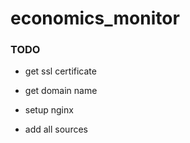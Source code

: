# economics_monitor


### TODO

- get ssl certificate

- get domain name

- setup nginx

- add all sources

